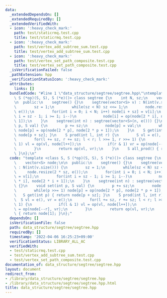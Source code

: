 ```yaml
---
data:
  _extendedDependsOn: []
  _extendedRequiredBy: []
  _extendedVerifiedWith:
  - icon: ':heavy_check_mark:'
    path: test/staticrmq.test.cpp
    title: test/staticrmq.test.cpp
  - icon: ':heavy_check_mark:'
    path: test/vertex_add_subtree_sum.test.cpp
    title: test/vertex_add_subtree_sum.test.cpp
  - icon: ':heavy_check_mark:'
    path: test/vertex_set_path_composite.test.cpp
    title: test/vertex_set_path_composite.test.cpp
  _isVerificationFailed: false
  _pathExtension: hpp
  _verificationStatusIcon: ':heavy_check_mark:'
  attributes:
    links: []
  bundledCode: "#line 1 \"data_structure/segtree/segtree.hpp\"\ntemplate <class S,\
    \ S (*op)(S, S), S (*e)()> class segtree {\n    int N, sz;\n    vector<S> node;\n\
    \n  public:\n    segtree() {}\n    segtree(vector<S> v) : N(int(v.size())) {\n\
    \        sz = 1;\n        while(sz < N) sz <<= 1;\n        node.resize(2 * sz,\
    \ e());\n        for(int i = 0; i < N; i++) node[i + sz] = v[i];\n        for(int\
    \ i = sz - 1; i >= 1; i--)\n            node[i] = op(node[2 * i], node[2 * i +\
    \ 1]);\n    }\n    segtree(int n) : segtree(vector<S>(n, e())) {}\n    void set(int\
    \ p, S val) {\n        p += sz;\n        node[p] = val;\n        while(p >>= 1)\
    \ node[p] = op(node[2 * p], node[2 * p + 1]);\n    }\n    S get(int p) { return\
    \ node[p + sz]; }\n    S prod(int l, int r) {\n        S vl = e(), vr = e();\n\
    \        for(l += sz, r += sz; l < r; l >>= 1, r >>= 1) {\n            if(l &\
    \ 1) vl = op(vl, node[l++]);\n            if(r & 1) vr = op(node[--r], vr);\n\
    \        }\n        return op(vl, vr);\n    }\n    S all_prod() { return node[1];\
    \ }\n};\n"
  code: "template <class S, S (*op)(S, S), S (*e)()> class segtree {\n    int N, sz;\n\
    \    vector<S> node;\n\n  public:\n    segtree() {}\n    segtree(vector<S> v)\
    \ : N(int(v.size())) {\n        sz = 1;\n        while(sz < N) sz <<= 1;\n   \
    \     node.resize(2 * sz, e());\n        for(int i = 0; i < N; i++) node[i + sz]\
    \ = v[i];\n        for(int i = sz - 1; i >= 1; i--)\n            node[i] = op(node[2\
    \ * i], node[2 * i + 1]);\n    }\n    segtree(int n) : segtree(vector<S>(n, e()))\
    \ {}\n    void set(int p, S val) {\n        p += sz;\n        node[p] = val;\n\
    \        while(p >>= 1) node[p] = op(node[2 * p], node[2 * p + 1]);\n    }\n \
    \   S get(int p) { return node[p + sz]; }\n    S prod(int l, int r) {\n      \
    \  S vl = e(), vr = e();\n        for(l += sz, r += sz; l < r; l >>= 1, r >>=\
    \ 1) {\n            if(l & 1) vl = op(vl, node[l++]);\n            if(r & 1) vr\
    \ = op(node[--r], vr);\n        }\n        return op(vl, vr);\n    }\n    S all_prod()\
    \ { return node[1]; }\n};"
  dependsOn: []
  isVerificationFile: false
  path: data_structure/segtree/segtree.hpp
  requiredBy: []
  timestamp: '2022-04-06 16:25:23+09:00'
  verificationStatus: LIBRARY_ALL_AC
  verifiedWith:
  - test/staticrmq.test.cpp
  - test/vertex_add_subtree_sum.test.cpp
  - test/vertex_set_path_composite.test.cpp
documentation_of: data_structure/segtree/segtree.hpp
layout: document
redirect_from:
- /library/data_structure/segtree/segtree.hpp
- /library/data_structure/segtree/segtree.hpp.html
title: data_structure/segtree/segtree.hpp
---
```

